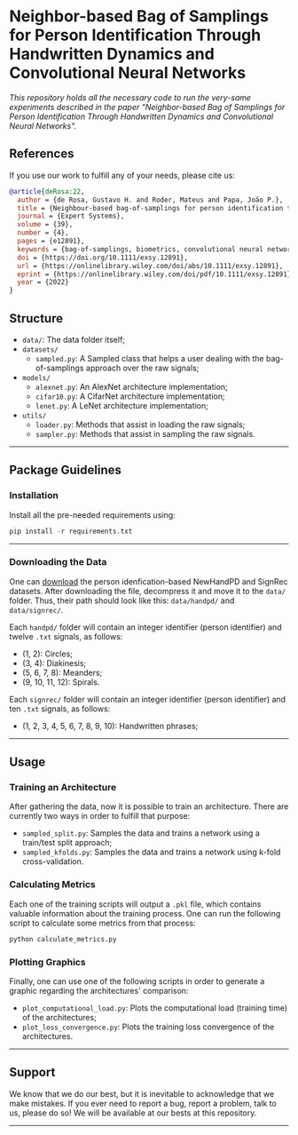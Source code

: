 # Neighbor-based Bag of Samplings for Person Identification Through Handwritten Dynamics and Convolutional Neural Networks

*This repository holds all the necessary code to run the very-same experiments described in the paper "Neighbor-based Bag of Samplings for Person Identification Through Handwritten Dynamics and Convolutional Neural Networks".*

## References

If you use our work to fulfill any of your needs, please cite us:

```BibTex
@article{deRosa:22,
  author = {de Rosa, Gustavo H. and Roder, Mateus and Papa, João P.},
  title = {Neighbour-based bag-of-samplings for person identification through handwritten dynamics and convolutional neural networks},
  journal = {Expert Systems},
  volume = {39},
  number = {4},
  pages = {e12891},
  keywords = {bag-of-samplings, biometrics, convolutional neural networks, handwritten dynamics, person identification},
  doi = {https://doi.org/10.1111/exsy.12891},
  url = {https://onlinelibrary.wiley.com/doi/abs/10.1111/exsy.12891},
  eprint = {https://onlinelibrary.wiley.com/doi/pdf/10.1111/exsy.12891},
  year = {2022}
}
```

## Structure

  * `data/`: The data folder itself;
  * `datasets/`
    * `sampled.py`: A Sampled class that helps a user dealing with the bag-of-samplings approach over the raw signals;
  * `models/`
    * `alexnet.py`: An AlexNet architecture implementation;
    * `cifar10.py`: A CifarNet architecture implementation;
    * `lenet.py`: A LeNet architecture implementation;
  * `utils/`
    * `loader.py`: Methods that assist in loading the raw signals;
    * `sampler.py`: Methods that assist in sampling the raw signals.

---

## Package Guidelines

### Installation

Install all the pre-needed requirements using:

```Python
pip install -r requirements.txt
```

---

### Downloading the Data

One can [download](https://www.recogna.tech/files/sampling_recognition/data.tar.gz) the person idenfication-based NewHandPD and SignRec datasets. After downloading the file, decompress it and move it to the `data/` folder. Thus, their path should look like this: `data/handpd/` and `data/signrec/`.

Each `handpd/` folder will contain an integer identifier (person identifier) and twelve `.txt` signals, as follows:

* (1, 2): Circles;
* (3, 4): Diakinesis;
* (5, 6, 7, 8): Meanders;
* (9, 10, 11, 12): Spirals.

Each `signrec/` folder will contain an integer identifier (person identifier) and ten `.txt` signals, as follows:

* (1, 2, 3, 4, 5, 6, 7, 8, 9, 10): Handwritten phrases;

---

## Usage

### Training an Architecture

After gathering the data, now it is possible to train an architecture. There are currently two ways in order to fulfill that purpose:

* `sampled_split.py`: Samples the data and trains a network using a train/test split approach;
* `sampled_kfolds.py`: Samples the data and trains a network using k-fold cross-validation.

### Calculating Metrics

Each one of the training scripts will output a `.pkl` file, which contains valuable information about the training process. One can run the following script to calculate some metrics from that process:

```Python
python calculate_metrics.py
```

### Plotting Graphics

Finally, one can use one of the following scripts in order to generate a graphic regarding the architectures' comparison:

* `plot_computational_load.py`: Plots the computational load (training time) of the architectures;
* `plot_loss_convergence.py`: Plots the training loss convergence of the architectures.

---

## Support

We know that we do our best, but it is inevitable to acknowledge that we make mistakes. If you ever need to report a bug, report a problem, talk to us, please do so! We will be available at our bests at this repository.

---
